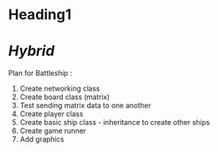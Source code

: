 # Heading1
# *__Hybrid__*
Plan for Battleship :

1. Create networking class
2. Create board class (matrix)
3. Test sending matrix data to one another
4. Create player class
5. Create basic ship class - inheritance to create other ships
6. Create game runner
7. Add graphics

